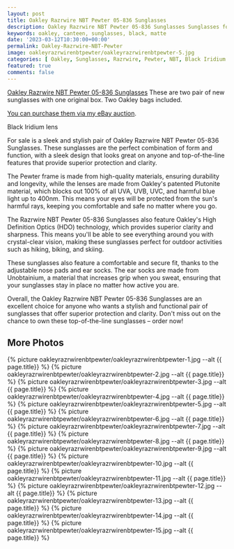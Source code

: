 ```yaml
---
layout: post
title: Oakley Razrwire NBT Pewter 05-836 Sunglasses
description: Oakley Razrwire NBT Pewter 05-836 Sunglasses Sunglasses for sale, available on eBay. 
keywords: oakley, canteen, sunglasses, black, matte
date: '2023-03-12T10:30:00+00:00'
permalink: Oakley-Razrwire-NBT-Pewter
image: oakleyrazrwirenbtpewter/oakleyrazrwirenbtpewter-5.jpg
categories: [ Oakley, Sunglasses, Razrwire, Pewter, NBT, Black Iridium lens ]
featured: true
comments: false 
---
```

[Oakley Razrwire NBT Pewter 05-836 Sunglasses](https://www.ebay.com/itm/155450555518) These are two pair of new sunglasses with one original box. Two Oakley bags included.

[You can purchase them via my eBay auction](https://www.ebay.com/itm/155450555518).

Black Iridium lens

For sale is a sleek and stylish pair of Oakley Razrwire NBT Pewter 05-836 Sunglasses. These sunglasses are the perfect combination of form and function, with a sleek design that looks great on anyone and top-of-the-line features that provide superior protection and clarity.

The Pewter frame is made from high-quality materials, ensuring durability and longevity, while the lenses are made from Oakley's patented Plutonite material, which blocks out 100% of all UVA, UVB, UVC, and harmful blue light up to 400nm. This means your eyes will be protected from the sun's harmful rays, keeping you comfortable and safe no matter where you go.

The Razrwire NBT Pewter 05-836 Sunglasses also feature Oakley's High Definition Optics (HDO) technology, which provides superior clarity and sharpness. This means you'll be able to see everything around you with crystal-clear vision, making these sunglasses perfect for outdoor activities such as hiking, biking, and skiing.

These sunglasses also feature a comfortable and secure fit, thanks to the adjustable nose pads and ear socks. The ear socks are made from Unobtainium, a material that increases grip when you sweat, ensuring that your sunglasses stay in place no matter how active you are.

Overall, the Oakley Razrwire NBT Pewter 05-836 Sunglasses are an excellent choice for anyone who wants a stylish and functional pair of sunglasses that offer superior protection and clarity. Don't miss out on the chance to own these top-of-the-line sunglasses – order now!

## More Photos
{% picture oakleyrazrwirenbtpewter/oakleyrazrwirenbtpewter-1.jpg --alt {{ page.title}}  %}
{% picture oakleyrazrwirenbtpewter/oakleyrazrwirenbtpewter-2.jpg --alt {{ page.title}}  %}
{% picture oakleyrazrwirenbtpewter/oakleyrazrwirenbtpewter-3.jpg --alt {{ page.title}}  %}
{% picture oakleyrazrwirenbtpewter/oakleyrazrwirenbtpewter-4.jpg --alt {{ page.title}}  %}
{% picture oakleyrazrwirenbtpewter/oakleyrazrwirenbtpewter-5.jpg --alt {{ page.title}}  %}
{% picture oakleyrazrwirenbtpewter/oakleyrazrwirenbtpewter-6.jpg --alt {{ page.title}}  %}
{% picture oakleyrazrwirenbtpewter/oakleyrazrwirenbtpewter-7.jpg --alt {{ page.title}}  %}
{% picture oakleyrazrwirenbtpewter/oakleyrazrwirenbtpewter-8.jpg --alt {{ page.title}}  %}
{% picture oakleyrazrwirenbtpewter/oakleyrazrwirenbtpewter-9.jpg --alt {{ page.title}}  %}
{% picture oakleyrazrwirenbtpewter/oakleyrazrwirenbtpewter-10.jpg --alt {{ page.title}}  %}
{% picture oakleyrazrwirenbtpewter/oakleyrazrwirenbtpewter-11.jpg --alt {{ page.title}}  %}
{% picture oakleyrazrwirenbtpewter/oakleyrazrwirenbtpewter-12.jpg --alt {{ page.title}}  %}
{% picture oakleyrazrwirenbtpewter/oakleyrazrwirenbtpewter-13.jpg --alt {{ page.title}}  %}
{% picture oakleyrazrwirenbtpewter/oakleyrazrwirenbtpewter-14.jpg --alt {{ page.title}}  %}
{% picture oakleyrazrwirenbtpewter/oakleyrazrwirenbtpewter-15.jpg --alt {{ page.title}}  %}

